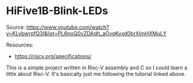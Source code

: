 # HiFive1B-Blink-LEDs

Source: https://www.youtube.com/watch?v=KLybwrpfQ3I&list=PL6noQ0vZDAdh_aGvqKvxd0brXImHXMuLY

Resources:
 - https://riscv.org/specifications/

This is a simple project written in Risc-V assembly and C so I could learn a little about Risc-V. It's basically just me following the tutorial linked above.